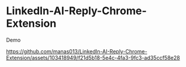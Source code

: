 # LinkedIn-AI-Reply-Chrome-Extension
Demo 

https://github.com/manas013/LinkedIn-AI-Reply-Chrome-Extension/assets/103418949/f21d5b18-5e4c-4fa3-9fc3-ad35ccf58e28

